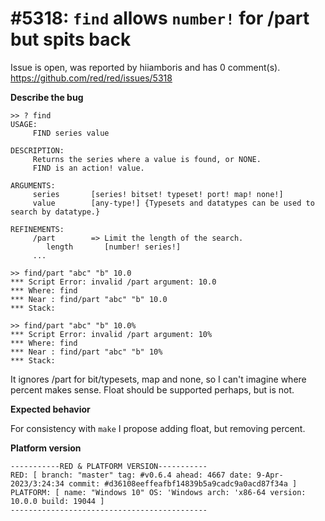 
#5318: `find` allows `number!` for /part but spits back
================================================================================
Issue is open, was reported by hiiamboris and has 0 comment(s).
<https://github.com/red/red/issues/5318>

**Describe the bug**

```
>> ? find
USAGE:
     FIND series value

DESCRIPTION: 
     Returns the series where a value is found, or NONE. 
     FIND is an action! value.

ARGUMENTS:
     series       [series! bitset! typeset! port! map! none!] 
     value        [any-type!] {Typesets and datatypes can be used to search by datatype.}

REFINEMENTS:
     /part        => Limit the length of the search.
        length       [number! series!] 
     ...

>> find/part "abc" "b" 10.0
*** Script Error: invalid /part argument: 10.0
*** Where: find
*** Near : find/part "abc" "b" 10.0
*** Stack:  

>> find/part "abc" "b" 10.0%
*** Script Error: invalid /part argument: 10%
*** Where: find
*** Near : find/part "abc" "b" 10%
*** Stack:  
```
It ignores /part for bit/typesets, map and none, so I can't imagine where percent makes sense. Float should be supported perhaps, but is not.

**Expected behavior**

For consistency with `make` I propose adding float, but removing percent.

**Platform version**
```
-----------RED & PLATFORM VERSION----------- 
RED: [ branch: "master" tag: #v0.6.4 ahead: 4667 date: 9-Apr-2023/3:24:34 commit: #d36108eeffeafbf14839b5a9cadc9a0acd87f34a ]
PLATFORM: [ name: "Windows 10" OS: 'Windows arch: 'x86-64 version: 10.0.0 build: 19044 ]
--------------------------------------------
```



